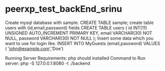 # peerxp_test_backEnd_srinu
Create mysql database with sample.
  CREATE TABLE sample;
create table users with (id,email,password) fields
      CREATE TABLE users (
      id INT(11) UNSIGNED AUTO_INCREMENT PRIMARY KEY,
      email VARCHAR(30) NOT NULL,
      password VARCHAR(30) NOT NULL
      );
Insert some data which you want to use for login like.
  INSERT INTO MyGuests (email,password) VALUES ( 'john@example.com','Doe')



Running Server Requirements:
  php should installed
 Command to Run server:
     php -S 127.0.0.1:8080 -t ./backend
 
